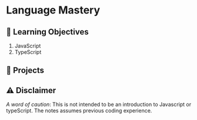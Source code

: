 # Language Mastery

## 🎯 Learning Objectives

1. JavaScript
2. TypeScript

## 💼 Projects

## ⚠️ Disclaimer

_A word of caution_: This is not intended to be an introduction to Javascript or typeScript. The notes assumes previous coding experience.
